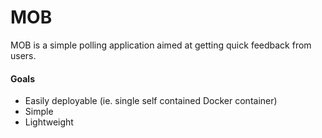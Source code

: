 # MOB

MOB is a simple polling application aimed at getting quick feedback from users.

#### Goals

- Easily deployable (ie. single self contained Docker container)
- Simple
- Lightweight